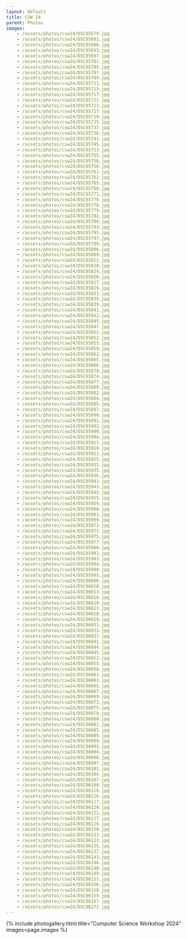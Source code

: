 ```yaml
---
layout: default
title: CSW 24
parent: Photos
images:
    - /assets/photos/csw24/DSC05679.jpg
    - /assets/photos/csw24/DSC05681.jpg
    - /assets/photos/csw24/DSC05686.jpg
    - /assets/photos/csw24/DSC05693.jpg
    - /assets/photos/csw24/DSC05697.jpg
    - /assets/photos/csw24/DSC05701.jpg
    - /assets/photos/csw24/DSC05705.jpg
    - /assets/photos/csw24/DSC05707.jpg
    - /assets/photos/csw24/DSC05709.jpg
    - /assets/photos/csw24/DSC05711.jpg
    - /assets/photos/csw24/DSC05713.jpg
    - /assets/photos/csw24/DSC05717.jpg
    - /assets/photos/csw24/DSC05721.jpg
    - /assets/photos/csw24/DSC05723.jpg
    - /assets/photos/csw24/DSC05727.jpg
    - /assets/photos/csw24/DSC05729.jpg
    - /assets/photos/csw24/DSC05735.jpg
    - /assets/photos/csw24/DSC05737.jpg
    - /assets/photos/csw24/DSC05738.jpg
    - /assets/photos/csw24/DSC05741.jpg
    - /assets/photos/csw24/DSC05745.jpg
    - /assets/photos/csw24/DSC05753.jpg
    - /assets/photos/csw24/DSC05755.jpg
    - /assets/photos/csw24/DSC05756.jpg
    - /assets/photos/csw24/DSC05758.jpg
    - /assets/photos/csw24/DSC05761.jpg
    - /assets/photos/csw24/DSC05762.jpg
    - /assets/photos/csw24/DSC05765.jpg
    - /assets/photos/csw24/DSC05768.jpg
    - /assets/photos/csw24/DSC05771.jpg
    - /assets/photos/csw24/DSC05776.jpg
    - /assets/photos/csw24/DSC05778.jpg
    - /assets/photos/csw24/DSC05779.jpg
    - /assets/photos/csw24/DSC05782.jpg
    - /assets/photos/csw24/DSC05790.jpg
    - /assets/photos/csw24/DSC05793.jpg
    - /assets/photos/csw24/DSC05795.jpg
    - /assets/photos/csw24/DSC05797.jpg
    - /assets/photos/csw24/DSC05799.jpg
    - /assets/photos/csw24/DSC05806.jpg
    - /assets/photos/csw24/DSC05809.jpg
    - /assets/photos/csw24/DSC05812.jpg
    - /assets/photos/csw24/DSC05820.jpg
    - /assets/photos/csw24/DSC05824.jpg
    - /assets/photos/csw24/DSC05826.jpg
    - /assets/photos/csw24/DSC05827.jpg
    - /assets/photos/csw24/DSC05829.jpg
    - /assets/photos/csw24/DSC05831.jpg
    - /assets/photos/csw24/DSC05835.jpg
    - /assets/photos/csw24/DSC05839.jpg
    - /assets/photos/csw24/DSC05841.jpg
    - /assets/photos/csw24/DSC05842.jpg
    - /assets/photos/csw24/DSC05845.jpg
    - /assets/photos/csw24/DSC05847.jpg
    - /assets/photos/csw24/DSC05851.jpg
    - /assets/photos/csw24/DSC05852.jpg
    - /assets/photos/csw24/DSC05855.jpg
    - /assets/photos/csw24/DSC05859.jpg
    - /assets/photos/csw24/DSC05862.jpg
    - /assets/photos/csw24/DSC05865.jpg
    - /assets/photos/csw24/DSC05866.jpg
    - /assets/photos/csw24/DSC05870.jpg
    - /assets/photos/csw24/DSC05874.jpg
    - /assets/photos/csw24/DSC05877.jpg
    - /assets/photos/csw24/DSC05880.jpg
    - /assets/photos/csw24/DSC05882.jpg
    - /assets/photos/csw24/DSC05884.jpg
    - /assets/photos/csw24/DSC05885.jpg
    - /assets/photos/csw24/DSC05887.jpg
    - /assets/photos/csw24/DSC05890.jpg
    - /assets/photos/csw24/DSC05891.jpg
    - /assets/photos/csw24/DSC05893.jpg
    - /assets/photos/csw24/DSC05900.jpg
    - /assets/photos/csw24/DSC05904.jpg
    - /assets/photos/csw24/DSC05911.jpg
    - /assets/photos/csw24/DSC05918.jpg
    - /assets/photos/csw24/DSC05921.jpg
    - /assets/photos/csw24/DSC05925.jpg
    - /assets/photos/csw24/DSC05931.jpg
    - /assets/photos/csw24/DSC05935.jpg
    - /assets/photos/csw24/DSC05936.jpg
    - /assets/photos/csw24/DSC05941.jpg
    - /assets/photos/csw24/DSC05943.jpg
    - /assets/photos/csw24/DSC05945.jpg
    - /assets/photos/csw24/DSC05955.jpg
    - /assets/photos/csw24/DSC05959.jpg
    - /assets/photos/csw24/DSC05960.jpg
    - /assets/photos/csw24/DSC05961.jpg
    - /assets/photos/csw24/DSC05969.jpg
    - /assets/photos/csw24/DSC05971.jpg
    - /assets/photos/csw24/DSC05972.jpg
    - /assets/photos/csw24/DSC05975.jpg
    - /assets/photos/csw24/DSC05977.jpg
    - /assets/photos/csw24/DSC05980.jpg
    - /assets/photos/csw24/DSC05981.jpg
    - /assets/photos/csw24/DSC05983.jpg
    - /assets/photos/csw24/DSC05984.jpg
    - /assets/photos/csw24/DSC05990.jpg
    - /assets/photos/csw24/DSC05995.jpg
    - /assets/photos/csw24/DSC06006.jpg
    - /assets/photos/csw24/DSC06010.jpg
    - /assets/photos/csw24/DSC06013.jpg
    - /assets/photos/csw24/DSC06016.jpg
    - /assets/photos/csw24/DSC06019.jpg
    - /assets/photos/csw24/DSC06021.jpg
    - /assets/photos/csw24/DSC06028.jpg
    - /assets/photos/csw24/DSC06029.jpg
    - /assets/photos/csw24/DSC06031.jpg
    - /assets/photos/csw24/DSC06033.jpg
    - /assets/photos/csw24/DSC06037.jpg
    - /assets/photos/csw24/DSC06041.jpg
    - /assets/photos/csw24/DSC06044.jpg
    - /assets/photos/csw24/DSC06045.jpg
    - /assets/photos/csw24/DSC06052.jpg
    - /assets/photos/csw24/DSC06055.jpg
    - /assets/photos/csw24/DSC06058.jpg
    - /assets/photos/csw24/DSC06061.jpg
    - /assets/photos/csw24/DSC06063.jpg
    - /assets/photos/csw24/DSC06065.jpg
    - /assets/photos/csw24/DSC06067.jpg
    - /assets/photos/csw24/DSC06069.jpg
    - /assets/photos/csw24/DSC06073.jpg
    - /assets/photos/csw24/DSC06075.jpg
    - /assets/photos/csw24/DSC06078.jpg
    - /assets/photos/csw24/DSC06080.jpg
    - /assets/photos/csw24/DSC06081.jpg
    - /assets/photos/csw24/DSC06085.jpg
    - /assets/photos/csw24/DSC06089.jpg
    - /assets/photos/csw24/DSC06090.jpg
    - /assets/photos/csw24/DSC06092.jpg
    - /assets/photos/csw24/DSC06094.jpg
    - /assets/photos/csw24/DSC06096.jpg
    - /assets/photos/csw24/DSC06097.jpg
    - /assets/photos/csw24/DSC06101.jpg
    - /assets/photos/csw24/DSC06104.jpg
    - /assets/photos/csw24/DSC06107.jpg
    - /assets/photos/csw24/DSC06108.jpg
    - /assets/photos/csw24/DSC06110.jpg
    - /assets/photos/csw24/DSC06116.jpg
    - /assets/photos/csw24/DSC06117.jpg
    - /assets/photos/csw24/DSC06120.jpg
    - /assets/photos/csw24/DSC06121.jpg
    - /assets/photos/csw24/DSC06127.jpg
    - /assets/photos/csw24/DSC06129.jpg
    - /assets/photos/csw24/DSC06130.jpg
    - /assets/photos/csw24/DSC06132.jpg
    - /assets/photos/csw24/DSC06133.jpg
    - /assets/photos/csw24/DSC06135.jpg
    - /assets/photos/csw24/DSC06137.jpg
    - /assets/photos/csw24/DSC06143.jpg
    - /assets/photos/csw24/DSC06146.jpg
    - /assets/photos/csw24/DSC06148.jpg
    - /assets/photos/csw24/DSC06149.jpg
    - /assets/photos/csw24/DSC06151.jpg
    - /assets/photos/csw24/DSC06156.jpg
    - /assets/photos/csw24/DSC06158.jpg
    - /assets/photos/csw24/DSC06159.jpg
    - /assets/photos/csw24/DSC06167.jpg
    - /assets/photos/csw24/DSC06172.jpg
---
```


{% include photogallery.html
    title="Computer Science Workshop 2024"
    images=page.images %}
